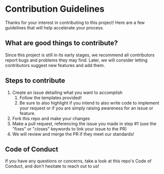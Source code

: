 # Contribution Guidelines

Thanks for your interest in contributing to this project! Here are a few guidelines that will help
accelerate your
process.

## What are good things to contribute?

Since this project is still in its early stages, we recommend all contributors report bugs and
problems they may
find. Later, we will consider letting contributors suggest new features and add them.

## Steps to contribute

1. Create an issue detailing what you want to accomplish
    1. Follow the templates provided!
    2. Be sure to also highlight if you intend to also write code to implement your request or if
       you are simply raising
       awareness for an issue or feature.
2. Fork this repo and make your changes
3. Make a pull request, referencing the issue you made in step #1 (use the "fixes" or "closes"
   keywords to link your
   issue to the PR)
4. We will review and merge the PR if they meet our standards!

## Code of Conduct

If you have any questions or concerns, take a look at this repo's Code of Conduct, and don't
hesitate to reach out to
us!